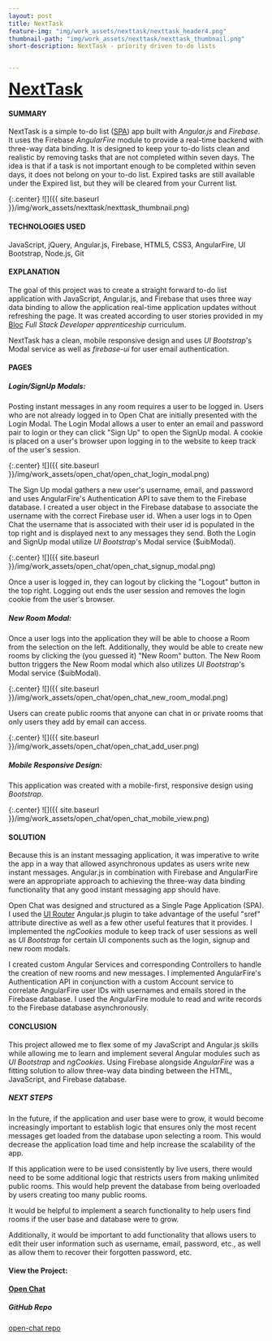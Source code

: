 ```yaml
---
layout: post
title: NextTask
feature-img: "img/work_assets/nexttask/nexttask_header4.png"
thumbnail-path: "img/work_assets/nexttask/nexttask_thumbnail.png"
short-description: NextTask - priority driven to-do lists


---
```

**<a href="https://nexttask.herokuapp.com/" target="_blank" style="font-size: 2rem;">NextTask</a>**

#### **SUMMARY**

NextTask is a simple to-do list (<a href="https://en.wikipedia.org/wiki/Single-page_application" target="_blank">SPA</a>) app built with *Angular.js* and *Firebase*. It uses the Firebase *AngularFire* module to provide a real-time backend with three-way data binding. It is designed to keep your to-do lists clean and realistic by removing tasks that are not completed within seven days. The idea is that if a task is not important enough to be completed within seven days, it does not belong on your to-do list. Expired tasks are still available under the Expired list, but they will be cleared from your Current list.

{:.center}
![]({{ site.baseurl }}/img/work_assets/nexttask/nexttask_thumbnail.png)

#### **TECHNOLOGIES USED**

JavaScript, jQuery, Angular.js, Firebase, HTML5, CSS3, AngularFire, UI Bootstrap, Node.js, Git

#### **EXPLANATION**

The goal of this project was to create a straight forward to-do list application with JavaScript, Angular.js, and Firebase that uses three way data binding to allow the application real-time application updates without refreshing the page. It was created according to user stories provided in my <a href="http://bloc.io" target="_blank">Bloc</a> *Full Stack Developer apprenticeship* curriculum.

NextTask has a clean, mobile responsive design and uses *UI Bootstrap*'s Modal service as well as *firebase-ui* for user email authentication.

#### **PAGES**

##### **Login/SignUp Modals:**

Posting instant messages in any room requires a user to be logged in. Users who are not already logged in to Open Chat are initially presented with the Login Modal. The Login Modal allows a user to enter an email and password pair to login or they can click "Sign Up" to open the SignUp modal. A cookie is placed on a user's browser upon logging in to the website to keep track of the user's session.

{:.center}
![]({{ site.baseurl }}/img/work_assets/open_chat/open_chat_login_modal.png)

The Sign Up modal gathers a new user's username, email, and password and uses AngularFire's Authentication API to save them to the Firebase database. I created a user object in the Firebase database to associate the username with the correct Firebase user id. When a user logs in to Open Chat the username that is associated with their user id is populated in the top right and is displayed next to any messages they send. Both the Login and SignUp modal utilize *UI Bootstrap*'s Modal service ($uibModal).

{:.center}
![]({{ site.baseurl }}/img/work_assets/open_chat/open_chat_signup_modal.png)

Once a user is logged in, they can logout by clicking the "Logout" button in the top right. Logging out ends the user session and removes the login cookie from the user's browser.

##### **New Room Modal:**

Once a user logs into the application they will be able to choose a Room from the selection on the left. Additionally, they would be able to create new rooms by clicking the (you guessed it) "New Room" button. The New Room button triggers the New Room modal which also utilizes *UI Bootstrap*'s Modal service ($uibModal).

{:.center}
![]({{ site.baseurl }}/img/work_assets/open_chat/open_chat_new_room_modal.png)

Users can create public rooms that anyone can chat in or private rooms that only users they add by email can access.

{:.center}
![]({{ site.baseurl }}/img/work_assets/open_chat/open_chat_add_user.png)

##### **Mobile Responsive Design:**

This application was created with a mobile-first, responsive design using *Bootstrap*.

{:.center}
![]({{ site.baseurl }}/img/work_assets/open_chat/open_chat_mobile_view.png)

#### **SOLUTION**

Because this is an instant messaging application, it was imperative to write the app in a way that allowed asynchronous updates as users write new instant messages. Angular.js in combination with Firebase and AngularFire were an appropriate approach to achieving the three-way data binding functionality that any good instant messaging app should have.

Open Chat was designed and structured as a Single Page Application (SPA). I used the <a href="https://ui-router.github.io/ng1/" target="_blank">UI Router</a> Angular.js plugin to take advantage of the useful "sref" attribute directive as well as a few other useful features that it provides. I implemented the *ngCookies* module to keep track of user sessions as well as *UI Bootstrap* for certain UI components such as the login, signup and new room modals.

I created custom Angular Services and corresponding Controllers to handle the creation of new rooms and new messages. I implemented AngularFire's Authentication API in conjunction with a custom Account service to correlate AngularFire user IDs with usernames and emails stored in the Firebase database. I used the AngularFire module to read and write records to the Firebase database asynchronously.

#### **CONCLUSION**

This project allowed me to flex some of my JavaScript and Angular.js skills while allowing me to learn and implement several Angular modules such as *UI Bootstrap* and *ngCookies*. Using Firebase alongside *AngularFire* was a fitting solution to allow three-way data binding between the HTML, JavaScript, and Firebase database.

##### **NEXT STEPS**

In the future, if the application and user base were to grow, it would become increasingly important to establish logic that ensures only the most recent messages get loaded from the database upon selecting a room. This would decrease the application load time and help increase the scalability of the app.

If this application were to be used consistently by live users, there would need to be some additional logic that restricts users from making unlimited public rooms. This would help prevent the database from being overloaded by users creating too many public rooms.

It would be helpful to implement a search functionality to help users find rooms if the user base and database were to grow.

Additionally, it would be important to add functionality that allows users to edit their user information such as username, email, password, etc., as well as allow them to recover their forgotten password, etc.

#### View the Project:

**<a href="https://openchat.netlify.com/" target="_blank">Open Chat</a>**

##### GitHub Repo
<a href="https://github.com/dmhuebner/open-chat" target="_blank">open-chat repo</a>
